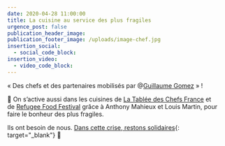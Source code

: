 ```yaml
---
date: 2020-04-28 11:00:00
title: La cuisine au service des plus fragiles
urgence_post: false
publication_header_image:
publication_footer_image: /uploads/image-chef.jpg
insertion_social:
  - social_code_block:
insertion_video:
  - video_code_block:
---
```


&laquo; Des chefs et des partenaires mobilis&eacute;s par @[Guillaume Gomez](https://www.facebook.com/Guillaume-Gomez-133665613399748/?__tn__=K-R&amp;eid=ARBfjmhtA4RBgXljjnWJHZszD4tj40xQXe1ZbGUWYXk5rVPpMU3MGlRLKViJxvAHkH_Mu7o8jUcuy85p&amp;fref=mentions&amp;__xts__%5B0%5D=68.ARAIm4-y17ElyTolT9PFvy1cmAQ_nSow-fP61ZnaRR37PcdRIyfAiM-9r3nIpVDml3BboGYx46o8Enm2mlny0dCJxJ4ksdaVw2ejsybA7pqfiDT8zwWvpew-hS8iE6IdursrlQ8dktOvq58YUUIsRyaNgCFh4Ius5Eoq3w7tEpFf8fnSBzAaAwbEcHBG0LJKrkD7hhm_6s5hMaarXXTWBK-TKEL2j8LuMmpvds9rmw-Y_x6UdMB-st4FxhOgAFbRPI4qIDK5UbetRjCs9z49kiGis9OfUM24Z9WeG7Sm33aGITruw_QMM2Y-WBDLYCx_S6rN1lTOo_nZxgtzm3RLp745XA)&nbsp;&raquo; \!

🥗 On s’active aussi dans les cuisines de&nbsp;[La Tabl&eacute;e des Chefs France](https://www.facebook.com/latableedeschefsfrance/?__tn__=K-R&amp;eid=ARAv1tImw3jk_CGz5LmO7PvGgFRDev8dKJ2gkadWwqlbTm9Asuv6IjcffRU0tgRbNQk3wxIjcht34h9V&amp;fref=mentions&amp;__xts__%5B0%5D=68.ARAIm4-y17ElyTolT9PFvy1cmAQ_nSow-fP61ZnaRR37PcdRIyfAiM-9r3nIpVDml3BboGYx46o8Enm2mlny0dCJxJ4ksdaVw2ejsybA7pqfiDT8zwWvpew-hS8iE6IdursrlQ8dktOvq58YUUIsRyaNgCFh4Ius5Eoq3w7tEpFf8fnSBzAaAwbEcHBG0LJKrkD7hhm_6s5hMaarXXTWBK-TKEL2j8LuMmpvds9rmw-Y_x6UdMB-st4FxhOgAFbRPI4qIDK5UbetRjCs9z49kiGis9OfUM24Z9WeG7Sm33aGITruw_QMM2Y-WBDLYCx_S6rN1lTOo_nZxgtzm3RLp745XA)&nbsp;et de&nbsp;[Refugee Food Festival](https://www.facebook.com/RefugeeFoodFestival/?__tn__=K-R&amp;eid=ARBI6yhnkQysUTSfaf9rELBS4b2HHYCZtgeRlPkwqMXZvT_jUu35GErayUKDZz62haexC_3JP4XDrSag&amp;fref=mentions&amp;__xts__%5B0%5D=68.ARAIm4-y17ElyTolT9PFvy1cmAQ_nSow-fP61ZnaRR37PcdRIyfAiM-9r3nIpVDml3BboGYx46o8Enm2mlny0dCJxJ4ksdaVw2ejsybA7pqfiDT8zwWvpew-hS8iE6IdursrlQ8dktOvq58YUUIsRyaNgCFh4Ius5Eoq3w7tEpFf8fnSBzAaAwbEcHBG0LJKrkD7hhm_6s5hMaarXXTWBK-TKEL2j8LuMmpvds9rmw-Y_x6UdMB-st4FxhOgAFbRPI4qIDK5UbetRjCs9z49kiGis9OfUM24Z9WeG7Sm33aGITruw_QMM2Y-WBDLYCx_S6rN1lTOo_nZxgtzm3RLp745XA)&nbsp;gr&acirc;ce &agrave; Anthony Mahieux et Louis Martin, pour faire le bonheur des plus fragiles.

Ils ont besoin de nous. [Dans cette crise, restons solidaires](https://don.ordredemaltefrance.org/?cid=11&amp;reserved_code_origine=Webcovid){: target="_blank"}&nbsp;💪